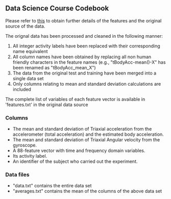 ## Data Science Course Codebook
Please refer to [this](http://archive.ics.uci.edu/ml/datasets/Human+Activity+Recognition+Using+Smartphones) to obtain further details of the features and the original source of the data.

The orignal data has been processed and cleaned in the following manner:
  1. All integer activity labels have been replaced with their corresponding name equivalent
  2. All column names have been obtained by replacing all non human friendly characters in the feature names (e.g., "tBodyAcc-mean()-X" has been renamed as "tBodyAcc_mean_X")
  3. The data from the original test and training have been merged into a single data set
  4. Only columns relating to mean and standard deviation calculations are included
  
The complete list of variables of each feature vector is available in 'features.txt' in the original data source

### Columns
- The mean and standard deviation of Triaxial acceleration from the accelerometer (total acceleration) and the estimated body acceleration.
- The mean and standard deviation of Triaxial Angular velocity from the gyroscope. 
- A 88-feature vector with time and frequency domain variables. 
- Its activity label. 
- An identifier of the subject who carried out the experiment.

### Data files
- "data.txt" contains the entire data set
- "averages.txt" contains the mean of the columns of the above data set
